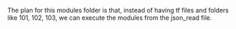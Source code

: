 The plan for this modules folder is that, instead of having tf files and folders like 101, 102, 103, we can execute the modules from the json_read file.